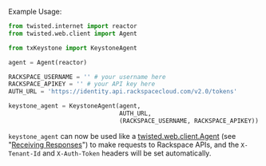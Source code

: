 Example Usage:

```Python
from twisted.internet import reactor
from twisted.web.client import Agent

from txKeystone import KeystoneAgent

agent = Agent(reactor)

RACKSPACE_USERNAME = '' # your username here
RACKSPACE_APIKEY = '' # your API key here
AUTH_URL = 'https://identity.api.rackspacecloud.com/v2.0/tokens'

keystone_agent = KeystoneAgent(agent,
                               AUTH_URL,
                               (RACKSPACE_USERNAME, RACKSPACE_APIKEY))


```

`keystone_agent` can now be used like a [twisted.web.client.Agent](http://twistedmatrix.com/documents/current/web/howto/client.html)
(see "[Receiving Responses](http://twistedmatrix.com/documents/current/web/howto/client.html#auto4)")
to make requests to Rackspace APIs, and the `X-Tenant-Id` and `X-Auth-Token` headers will be set automatically.
